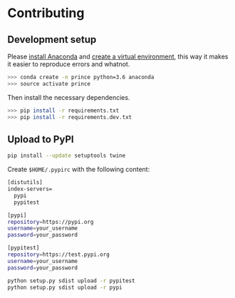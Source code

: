 # Contributing

## Development setup

Please [install Anaconda](Anaconda) and [create a virtual environment](https://uoa-eresearch.github.io/eresearch-cookbook/recipe/2014/11/20/conda/), this way it makes it easier to reproduce errors and whatnot.

```sh
>>> conda create -n prince python=3.6 anaconda
>>> source activate prince
```

Then install the necessary dependencies.

```sh
>>> pip install -r requirements.txt
>>> pip install -r requirements.dev.txt
```

## Upload to PyPI

```sh
pip install --update setuptools twine
```

Create `$HOME/.pypirc` with the following content:

```sh
[distutils]
index-servers=
  pypi
  pypitest

[pypi]
repository=https://pypi.org
username=your_username
password=your_password

[pypitest]
repository=https://test.pypi.org
username=your_username
password=your_password
```

```sh
python setup.py sdist upload -r pypitest
python setup.py sdist upload -r pypi
```
